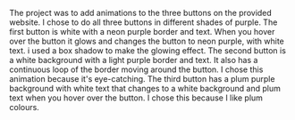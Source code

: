 The project was to add animations to the three buttons on the provided website. 
I chose to do all three buttons in different shades of purple. 
The first button is white with a neon purple border and text. When you hover over the button it glows and changes the button to neon purple, with white text. 
i used a box shadow to make the glowing effect. 
The second button is a white background with a light purple border and text. It also has a  continuous loop of the border moving around the button. I chose this animation because it's eye-catching. 
The third button has a plum purple background with white text that changes to a white background and plum text when you hover over the button. I chose this because I like plum colours.

